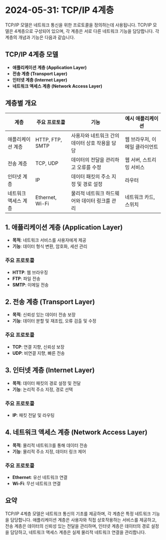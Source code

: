 # 2024-05-31: TCP/IP 4계층

TCP/IP 모델은 네트워크 통신을 위한 프로토콜을 정의하는데 사용됩니다. TCP/IP 모델은 4계층으로 구성되어 있으며, 각 계층은 서로 다른 네트워크 기능을 담당합니다. 각 계층의 개념과 기능은 다음과 같습니다.

## TCP/IP 4계층 모델

- **애플리케이션 계층 (Application Layer)**
- **전송 계층 (Transport Layer)**
- **인터넷 계층 (Internet Layer)**
- **네트워크 액세스 계층 (Network Access Layer)**

## 계층별 개요

| 계층              | 주요 프로토콜       | 기능                                         | 예시 애플리케이션          |
|-------------------|---------------------|----------------------------------------------|---------------------------|
| 애플리케이션 계층 | HTTP, FTP, SMTP     | 사용자와 네트워크 간의 데이터 상호 작용을 담당 | 웹 브라우저, 이메일 클라이언트 |
| 전송 계층         | TCP, UDP            | 데이터의 전달을 관리하고 오류를 수정           | 웹 서버, 스트리밍 서비스     |
| 인터넷 계층       | IP                  | 데이터 패킷의 주소 지정 및 경로 설정           | 라우터                     |
| 네트워크 액세스 계층 | Ethernet, Wi-Fi     | 물리적 네트워크 하드웨어와 데이터 링크를 관리   | 네트워크 카드, 스위치       |

## 1. 애플리케이션 계층 (Application Layer)

- **목적**: 네트워크 서비스를 사용자에게 제공
- **기능**: 데이터 형식 변환, 암호화, 세션 관리

### 주요 프로토콜
- **HTTP**: 웹 브라우징
- **FTP**: 파일 전송
- **SMTP**: 이메일 전송

## 2. 전송 계층 (Transport Layer)

- **목적**: 신뢰성 있는 데이터 전송 보장
- **기능**: 데이터 분할 및 재조립, 오류 검출 및 수정

### 주요 프로토콜
- **TCP**: 연결 지향, 신뢰성 보장
- **UDP**: 비연결 지향, 빠른 전송

## 3. 인터넷 계층 (Internet Layer)

- **목적**: 데이터 패킷의 경로 설정 및 전달
- **기능**: 논리적 주소 지정, 경로 선택

### 주요 프로토콜
- **IP**: 패킷 전달 및 라우팅

## 4. 네트워크 액세스 계층 (Network Access Layer)

- **목적**: 물리적 네트워크를 통해 데이터 전송
- **기능**: 물리적 주소 지정, 데이터 링크 제어

### 주요 프로토콜
- **Ethernet**: 유선 네트워크 연결
- **Wi-Fi**: 무선 네트워크 연결

## 요약
TCP/IP 4계층 모델은 네트워크 통신의 기초를 제공하며, 각 계층은 특정 네트워크 기능을 담당합니다. 애플리케이션 계층은 사용자와 직접 상호작용하는 서비스를 제공하고, 전송 계층은 데이터의 신뢰성 있는 전달을 관리하며, 인터넷 계층은 데이터의 경로 설정을 담당하고, 네트워크 액세스 계층은 실제 물리적 네트워크 연결을 관리합니다.
